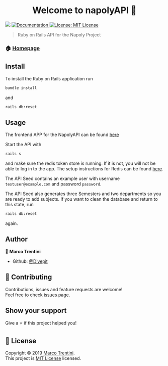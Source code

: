 <h1 align="center">Welcome to napolyAPI 👋</h1>
<p>
  <img src="https://img.shields.io/badge/version-1.0.0-blue.svg?cacheSeconds=2592000" />
  <a href="https://github.com/Divepit/napolyAPI/wiki">
    <img alt="Documentation" src="https://img.shields.io/badge/documentation-yes-brightgreen.svg" target="_blank" />
  </a>
  <a href="https://opensource.org/licenses/MIT">
    <img alt="License: MIT License" src="https://img.shields.io/badge/License-MIT License-yellow.svg" target="_blank" />
  </a>
</p>

> Ruby on Rails API for the Napoly Project

### 🏠 [Homepage](https://napoly.ch)

## Install
To install the Ruby on Rails application run

```sh
bundle install
```
and

```sh
rails db:reset
```

## Usage
The frontend APP for the NapolyAPI can be found [here](https://github.com/Divepit/napoly)

Start the API with
```sh
rails s
```
and make sure the redis token store is running. If it is not, you will not be able to log in to the app. The setup instructions for Redis can be found [here](https://redis.io/topics/quickstart).

The API Seed contains an example user with username `testuser@example.com` and password `password`.

The API Seed also generates three Semesters and two departments so you are ready to add subjects.
If you want to clean the database and return to this state, run
```sh
rails db:reset
```
again.

## Author

👤 **Marco Trentini**

* Github: [@Divepit](https://github.com/Divepit)

## 🤝 Contributing

Contributions, issues and feature requests are welcome!<br />Feel free to check [issues page](https://github.com/Divepit/napolyAPI/issues).

## Show your support

Give a ⭐️ if this project helped you!

## 📝 License

Copyright © 2019 [Marco Trentini](https://github.com/Divepit).<br />
This project is [MIT License](https://opensource.org/licenses/MIT) licensed.
